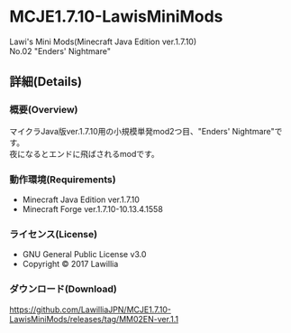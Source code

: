 # MCJE1.7.10-LawisMiniMods  
  
Lawi's Mini Mods(Minecraft Java Edition ver.1.7.10)  
No.02 "Enders' Nightmare"
  
## 詳細(Details)  
  
### 概要(Overview)  
マイクラJava版ver.1.7.10用の小規模単発mod2つ目、"Enders' Nightmare"です。  
夜になるとエンドに飛ばされるmodです。  
  
### 動作環境(Requirements)  
* Minecraft Java Edition ver.1.7.10  
* Minecraft Forge ver.1.7.10-10.13.4.1558  
  
### ライセンス(License)  
* GNU General Public License v3.0  
* Copyright © 2017 Lawillia  
  
### ダウンロード(Download)  
<https://github.com/LawilliaJPN/MCJE1.7.10-LawisMiniMods/releases/tag/MM02EN-ver.1.1>  
  
